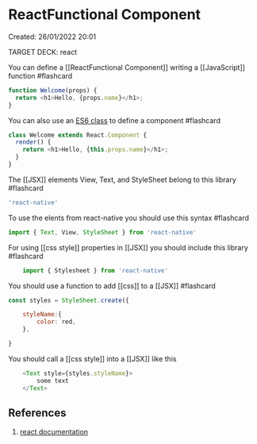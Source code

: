 # ReactFunctional Component 
Created: 26/01/2022 20:01 

TARGET DECK: react 

You can define a [[ReactFunctional Component]] writing a [[JavaScript]] function #flashcard 

```js
function Welcome(props) {
  return <h1>Hello, {props.name}</h1>;
}
```
<!--ID: 1643246294961-->




You can also use an [ES6 class](https://developer.mozilla.org/en/docs/Web/JavaScript/Reference/Classes) to define a component #flashcard 

```js
class Welcome extends React.Component {
  render() {
    return <h1>Hello, {this.props.name}</h1>;
  }
}
```
<!--ID: 1643246255628-->

The [[JSX]] elements View, Text, and StyleSheet belong to this library #flashcard

```js
'react-native'
```

To use the elents from react-native you should use this syntax #flashcard

```js
import { Text, View, StyleSheet } from 'react-native'
```

For using [[css style]] properties in [[JSX]] you should include this library #flashcard 

```js
	import { Stylesheet } from 'react-native'
```

You should use a function to add [[css]] to a [[JSX]] #flashcard 
```js
const styles = StyleSheet.create({

	styleName:{
		color: red,
	},

}
```

You should call a [[css style]] into a [[JSX]] like this
```js
	<Text style={styles.styleName}>
		some text
	</Text>
```
## References 
1. [react documentation](https://reactjs.org/docs/components-and-props.html)